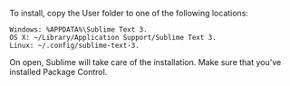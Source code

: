 To install, copy the User folder to one of the following locations:

```
Windows: %APPDATA%\Sublime Text 3.
OS X: ~/Library/Application Support/Sublime Text 3.
Linux: ~/.config/sublime-text-3.
```

On open, Sublime will take care of the installation. Make sure that you've installed Package Control. 
